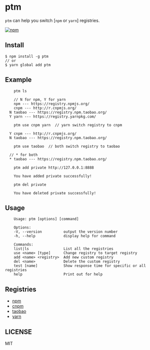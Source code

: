 # ptm

`ptm` can help you switch [`npm` or `yarn`] registries.

[![npm](https://img.shields.io/npm/v/ptm.svg)](https://www.npmjs.com/package/ptm)

## Install

```
$ npm install -g ptm
// or
$ yarn global add ptm
```

## Example

```
    ptm ls

    // N for npm, Y for yarn
    npm --- https://registry.npmjs.org/
    cnpm --- http://r.cnpmjs.org/
  N taobao --- https://registry.npm.taobao.org/
  Y yarn --- https://registry.yarnpkg.com/

```

```
    ptm use cnpm yarn  // yarn switch registry to cnpm

  Y cnpm --- http://r.cnpmjs.org/
  N taobao --- https://registry.npm.taobao.org/

```

```
    ptm use taobao  // both switch registry to taobao

  // * for both
  * taobao --- https://registry.npm.taobao.org/

```

```
    ptm add private http://127.0.0.1:8888

    You have added private successfully!

```

```
    ptm del private

    You have deleted private successfully!

```

## Usage

```
    Usage: ptm [options] [command]

    Options:
    -V, --version          output the version number
    -h, --help             display help for command

    Commands:
    list|ls                List all the registries
    use <name> [type]      Change registry to target registry
    add <name> <registry>  Add new custom registry
    del <name>             Delete the custom registry
    test [name]            Show response time for specific or all registries
    help                   Print out for help
```

## Registries

- [npm](https://www.npmjs.org)
- [cnpm](http://cnpmjs.org)
- [taobao](http://npm.taobao.org)
- [yarn](https://yarnpkg.com)

## LICENSE

MIT

